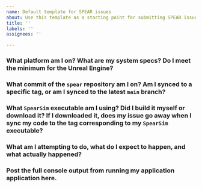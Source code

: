 ```yaml
---
name: Default template for SPEAR issues
about: Use this template as a starting point for submitting SPEAR issues.
title: ''
labels: ''
assignees: ''

---
```


### What platform am I on? What are my system specs? Do I meet the minimum for the Unreal Engine?

### What commit of the `spear` repository am I on? Am I synced to a specific tag, or am I synced to the latest `main` branch?

### What `SpearSim` executable am I using? Did I build it myself or download it? If I downloaded it, does my issue go away when I sync my code to the tag corresponding to my `SpearSim` executable?

### What am I attempting to do, what do I expect to happen, and what actually happened?

### Post the full console output from running my application application here.
